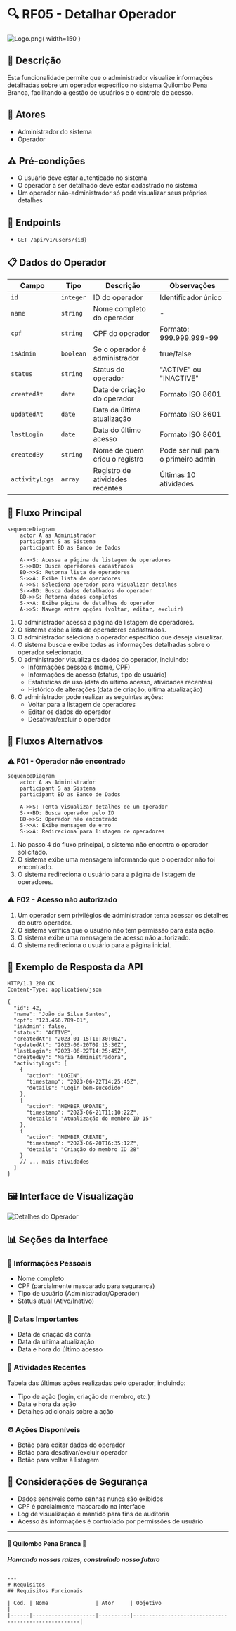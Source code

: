 # 🔍 RF05 - Detalhar Operador

![Logo.png](Logo.png){ width=150 }

## 📝 Descrição

Esta funcionalidade permite que o administrador visualize informações detalhadas sobre um operador específico no sistema Quilombo Pena Branca, facilitando a gestão de usuários e o controle de acesso.

## 👑 Atores

- Administrador do sistema
- Operador

## ⚠️ Pré-condições

- O usuário deve estar autenticado no sistema
- O operador a ser detalhado deve estar cadastrado no sistema
- Um operador não-administrador só pode visualizar seus próprios detalhes

## 🔌 Endpoints

- `GET /api/v1/users/{id}`

## 📋 Dados do Operador

| Campo          | Tipo      | Descrição                       | Observações                         |
|----------------|-----------|---------------------------------|-------------------------------------|
| `id`           | `integer` | ID do operador                  | Identificador único                 |
| `name`         | `string`  | Nome completo do operador       | -                                   |
| `cpf`          | `string`  | CPF do operador                 | Formato: 999.999.999-99             |
| `isAdmin`      | `boolean` | Se o operador é administrador   | true/false                          |
| `status`       | `string`  | Status do operador              | "ACTIVE" ou "INACTIVE"              |
| `createdAt`    | `date`    | Data de criação do operador     | Formato ISO 8601                    |
| `updatedAt`    | `date`    | Data da última atualização      | Formato ISO 8601                    |
| `lastLogin`    | `date`    | Data do último acesso           | Formato ISO 8601                    |
| `createdBy`    | `string`  | Nome de quem criou o registro   | Pode ser null para o primeiro admin |
| `activityLogs` | `array`   | Registro de atividades recentes | Últimas 10 atividades               |

## 🔄 Fluxo Principal

```mermaid
sequenceDiagram
    actor A as Administrador
    participant S as Sistema
    participant BD as Banco de Dados
    
    A->>S: Acessa a página de listagem de operadores
    S->>BD: Busca operadores cadastrados
    BD->>S: Retorna lista de operadores
    S->>A: Exibe lista de operadores
    A->>S: Seleciona operador para visualizar detalhes
    S->>BD: Busca dados detalhados do operador
    BD->>S: Retorna dados completos
    S->>A: Exibe página de detalhes do operador
    A->>S: Navega entre opções (voltar, editar, excluir)
```

1. O administrador acessa a página de listagem de operadores.
2. O sistema exibe a lista de operadores cadastrados.
3. O administrador seleciona o operador específico que deseja visualizar.
4. O sistema busca e exibe todas as informações detalhadas sobre o operador selecionado.
5. O administrador visualiza os dados do operador, incluindo:
   - Informações pessoais (nome, CPF)
   - Informações de acesso (status, tipo de usuário)
   - Estatísticas de uso (data do último acesso, atividades recentes)
   - Histórico de alterações (data de criação, última atualização)
6. O administrador pode realizar as seguintes ações:
   - Voltar para a listagem de operadores
   - Editar os dados do operador
   - Desativar/excluir o operador

## 🔀 Fluxos Alternativos

### ⚠️ F01 - Operador não encontrado

```mermaid
sequenceDiagram
    actor A as Administrador
    participant S as Sistema
    participant BD as Banco de Dados
    
    A->>S: Tenta visualizar detalhes de um operador
    S->>BD: Busca operador pelo ID
    BD->>S: Operador não encontrado
    S->>A: Exibe mensagem de erro
    S->>A: Redireciona para listagem de operadores
```

1. No passo 4 do fluxo principal, o sistema não encontra o operador solicitado.
2. O sistema exibe uma mensagem informando que o operador não foi encontrado.
3. O sistema redireciona o usuário para a página de listagem de operadores.

### ⚠️ F02 - Acesso não autorizado

1. Um operador sem privilégios de administrador tenta acessar os detalhes de outro operador.
2. O sistema verifica que o usuário não tem permissão para esta ação.
3. O sistema exibe uma mensagem de acesso não autorizado.
4. O sistema redireciona o usuário para a página inicial.

## 🧪 Exemplo de Resposta da API

```http
HTTP/1.1 200 OK
Content-Type: application/json

{
  "id": 42,
  "name": "João da Silva Santos",
  "cpf": "123.456.789-01",
  "isAdmin": false,
  "status": "ACTIVE",
  "createdAt": "2023-01-15T10:30:00Z",
  "updatedAt": "2023-06-20T09:15:30Z",
  "lastLogin": "2023-06-22T14:25:45Z",
  "createdBy": "Maria Administradora",
  "activityLogs": [
    {
      "action": "LOGIN",
      "timestamp": "2023-06-22T14:25:45Z",
      "details": "Login bem-sucedido"
    },
    {
      "action": "MEMBER_UPDATE",
      "timestamp": "2023-06-21T11:10:22Z",
      "details": "Atualização do membro ID 15"
    },
    {
      "action": "MEMBER_CREATE",
      "timestamp": "2023-06-20T16:35:12Z",
      "details": "Criação do membro ID 28"
    }
    // ... mais atividades
  ]
}
```

## 🖼️ Interface de Visualização

![Detalhes do Operador](https://via.placeholder.com/800x600.png?text=Detalhes+do+Operador)

## 📊 Seções da Interface

### 👤 Informações Pessoais
- Nome completo
- CPF (parcialmente mascarado para segurança)
- Tipo de usuário (Administrador/Operador)
- Status atual (Ativo/Inativo)

### 📆 Datas Importantes
- Data de criação da conta
- Data da última atualização
- Data e hora do último acesso

### 📝 Atividades Recentes
Tabela das últimas ações realizadas pelo operador, incluindo:
- Tipo de ação (login, criação de membro, etc.)
- Data e hora da ação
- Detalhes adicionais sobre a ação

### ⚙️ Ações Disponíveis
- Botão para editar dados do operador
- Botão para desativar/excluir operador
- Botão para voltar à listagem

## 🔐 Considerações de Segurança

- Dados sensíveis como senhas nunca são exibidos
- CPF é parcialmente mascarado na interface
- Log de visualização é mantido para fins de auditoria
- Acesso às informações é controlado por permissões de usuário

---

  #### 🌙 Quilombo Pena Branca 🌙
  ***Honrando nossas raízes, construindo nosso futuro***
```

---
# Requisitos
## Requisitos Funcionais

| Cod. | Nome               | Ator     | Objetivo                                            |
|------|--------------------|----------|-----------------------------------------------------|